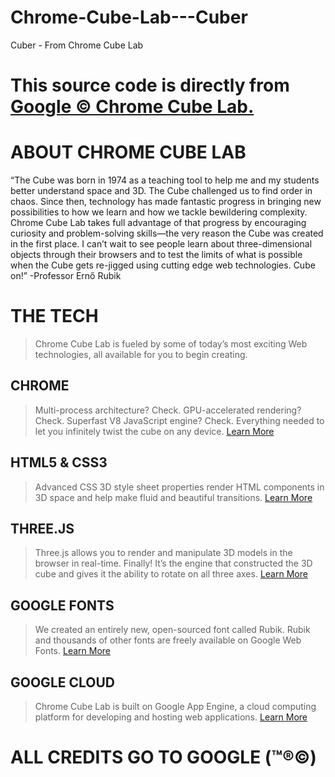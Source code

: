 Chrome-Cube-Lab---Cuber
=======================

Cuber - From Chrome Cube Lab

# This source code is directly from [Google &copy; Chrome Cube Lab.](https://www.chrome.com/cubelab)
# ABOUT CHROME CUBE LAB

“The Cube was born in 1974 as a teaching tool to help me and my students better understand space and 3D. The Cube challenged us to find order in chaos. Since then, technology has made fantastic progress in bringing new possibilities to how we learn and how we tackle bewildering complexity. Chrome Cube Lab takes full advantage of that progress by encouraging curiosity and problem-solving skills—the very reason the Cube was created in the first place. I can’t wait to see people learn about three-dimensional objects through their browsers and to test the limits of what is possible when the Cube gets re-jigged using cutting edge web technologies. Cube on!”
-Professor Ernő Rubik

# THE TECH

> Chrome Cube Lab is fueled by some of today’s most exciting Web technologies, all available for you to begin creating.

## CHROME

> Multi-process architecture? Check. GPU-accelerated rendering? Check. Superfast V8 JavaScript engine? Check. Everything needed to let you infinitely twist the cube on any device.
> 	[Learn More](https://www.google.com/intl/en/chrome/browser/)

## HTML5 &amp; CSS3

> Advanced CSS 3D style sheet properties render HTML components in 3D space and help make fluid and beautiful transitions.
> 	[Learn More](http://www.w3.org/TR/css3-transforms/)

## THREE.JS

> Three.js allows you to render and manipulate 3D models in the browser in real-time. Finally! It’s the engine that constructed the 3D cube and gives it the ability to rotate on all three axes.
> 	[Learn More ](http://threejs.org/) 

## GOOGLE FONTS

> We created an entirely new, open-sourced font called Rubik. Rubik and thousands of other fonts are freely available on Google Web Fonts.
> 	[Learn More ](https://www.google.com/fonts#AboutPlace:about)

## GOOGLE CLOUD

> Chrome Cube Lab is built on Google App Engine, a cloud computing platform for developing and hosting web applications.
> 	[Learn More](https://developers.google.com/appengine/)

ALL CREDITS GO TO GOOGLE (&TRADE;&REG;&COPY;)
==============================================

<!---
# Markdown cheat sheet

## Text Formatting

This is how to do **bold** text.
This is how to do *italic* text.
You can also do __bold__ like this.
You can also do _italic_ like this.

> This is how to make a blockquote

## Links

For a full description of the markdown syntax, visit [this page](http://daringfireball.net/projects/markdown/syntax)

## Lists

Unordered lists:

* item 1
+ item 2
- item 3

Ordered lists:

1. hello
2. world

Nested lists

* a
    * b
    * c
* d

## Code

    var x = new Foo();
    x.Bar();

# This is an H1

## This is an H2

This is also an H1
===========

This is also an H2
------------------

-->
